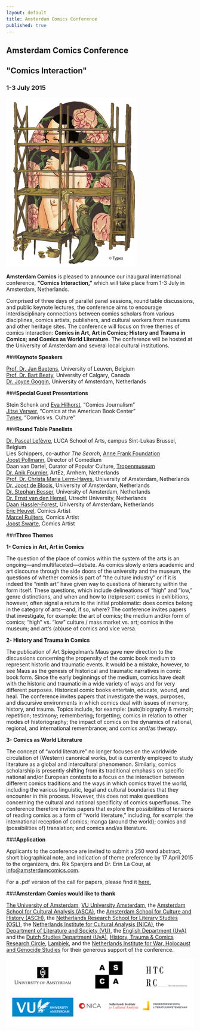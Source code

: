 ```yaml
---
layout: default
title: Amsterdam Comics Conference
published: true
---
```


## Amsterdam Comics Conference

## "Comics Interaction"

### 1-3 July 2015

<img src="img/RembrandtOlijfje.png" alt="" style="width: 350px;"/>

**Amsterdam Comics** is pleased to announce our inaugural international conference, **“Comics Interaction,”** which will take place from 1-3 July in Amsterdam, Netherlands.

Comprised of three days of parallel panel sessions, round table discussions, and public keynote lectures, the conference aims to encourage interdisciplinary connections between comics scholars from various disciplines, comics artists, publishers, and cultural workers from museums and other heritage sites. The conference will focus on three themes of comics interaction: **Comics in Art, Art in Comics; History and Trauma in Comics; and Comics as World Literature.** The conference will be hosted at the University of Amsterdam and several local cultural institutions.


###**Keynote Speakers**

[Prof. Dr. Jan Baetens](http://www.kuleuven.be/wieiswie/en/person/00004749), University of Leuven, Belgium  
[Prof. Dr. Bart Beaty](https://english.ucalgary.ca/profiles/bart-beaty), University of Calgary, Canada  
[Dr. Joyce Goggin](http://www.uva.nl/over-de-uva/organisatie/medewerkers/content/g/o/j.goggin/j.goggin.html), University of Amsterdam, Netherlands  

###**Special Guest Presentations**

Stein Schenk and [Eva Hilhorst](http://evahilhorst.blogspot.nl), “Comics Journalism”  
[Jitse Verwer](http://www.abc.nl), “Comics at the American Book Center”  
[Typex](http://typex.nl), “Comics vs. Culture”


###**Round Table Panelists**

[Dr. Pascal Lefèvre](http://www.luca-arts.be/campus/sint-lukas-brussel), LUCA School of Arts, campus Sint-Lukas Brussel, Belgium  
Lies Schippers, co-author _The Search_,  [Anne Frank Foundation](http://www.annefrank.org/en/)  
[Joost Pollmann](http://joostpollmann.nl), Director of Comedium  
Daan van Dartel, Curator of Popular Culture, [Tropenmuseum](http://tropenmuseum.nl)  
[Dr. Anik Fournier](http://www.artez.nl/fineart-english/Fine-Art-Arnhem), ArtEz, Arnhem, Netherlands  
[Prof. Dr. Christa Maria Lerm-Hayes](http://www.uva.nl/over-de-uva/organisatie/medewerkers/content/l/e/c.m.k.e.lerm-hayes/c.m.k.e.lerm-hayes.html), University of Amsterdam, Netherlands  
[Dr. Joost de Bloois](http://www.uva.nl/over-de-uva/organisatie/medewerkers/content/b/l/j.g.c.debloois/j.g.c.de-bloois.html), University of Amsterdam, Netherlands  
[Dr. Stephan Besser](http://www.uva.nl/over-de-uva/organisatie/medewerkers/content/b/e/s.besser/s.besser.html), University of Amsterdam, Netherlands  
[Dr. Ernst van den Hemel](http://www.uu.nl/medewerkers/EvandenHemel/0), Utrecht University, Netherlands  
[Daan Hassler-Forest](http://www.uva.nl/over-de-uva/organisatie/medewerkers/content/h/a/d.a.hassler-forest/d.a.hassler-forest.html), University of Amsterdam, Netherlands  
[Eric Heuvel](http://www.eric-heuvel.nl), Comics Artist  
[Marcel Ruijters](http://troglo.home.xs4all.nl), Comics Artist  
[Joost Swarte](http://www.joostswarte.com), Comics Artist  


###**Three Themes**

**1- Comics in Art, Art in Comics**

The question of the place of comics within the system of the arts is an ongoing—and multifaceted—debate. As comics slowly enters academic and art discourse through the side doors of the university and the museum, the questions of whether comics is part of “the culture industry” or if it is indeed the “ninth art” have given way to questions of hierarchy within the form itself. These questions, which include delineations of “high” and “low,” genre distinctions, and when and how to (re)present comics in exhibitions, however, often signal a return to the initial problematic: does comics belong in the category of arts—and, if so, where? The conference invites papers that investigate, for example: the art of comics; the medium and/or form of comics; “high” vs. “low” culture / mass market vs. art; comics in the museum; and art’s (ab)use of comics and vice versa.

**2- History and Trauma in Comics**

The publication of Art Spiegelman’s Maus gave new direction to the discussions concerning the propensity of the comic book medium to represent historic and traumatic events. It would be a mistake, however, to see Maus as the genesis of historical and traumatic narratives in comic book form. Since the early beginnings of the medium, comics have dealt with the historic and traumatic in a wide variety of ways and for very different purposes. Historical comic books entertain, educate, wound, and heal. The conference invites papers that investigate the ways, purposes, and discursive environments in which comics deal with issues of memory, history, and trauma. Topics include, for example: (auto)biography & memoir; repetition; testimony; remembering; forgetting; comics in relation to other modes of historiography; the impact of comics on the dynamics of national, regional, and international remembrance; and comics and/as therapy.  

**3- Comics as World Literature**

The concept of “world literature” no longer focuses on the worldwide circulation of (Western) canonical works, but is currently employed to study literature as a global and intercultural phenomenon. Similarly, comics scholarship is presently shifting from its traditional emphasis on specific national and/or European contexts to a focus on the interaction between different comics traditions and the ways in which comics travel the world, including the various linguistic, legal and cultural boundaries that they encounter in this process. However, this does not make questions concerning the cultural and national specificity of comics superfluous. The conference therefore invites papers that explore the possibilities of tensions of reading comics as a form of “world literature,” including, for example: the international reception of comics; manga (around the world); comics and (possibilities of) translation; and comics and/as literature.


###**Application**

Applicants to the conference are invited to submit a 250 word abstract, short biographical note, and indication of
theme preference by 17 April 2015 to the organizers, drs. Rik Spanjers and Dr. Erin La Cour, at
<a href="mailto:info@amsterdamcomics.com">info@amsterdamcomics.com</a>.

For a .pdf version of the call for papers, please find it <a href="img/CFP-Comics.Interaction.2015.pdf">here.</a>


###**Amsterdam Comics would like to thank**

[The University of Amsterdam](http://www.uva.nl/en/home), 
[VU University Amsterdam](http://www.vu.nl/nl/index.asp), 
the [Amsterdam School for Cultural Analysis (ASCA)](http://asca.uva.nl), 
the [Amsterdam School for Culture and History (ASCH)](http://asch.uva.nl), 
the [Netherlands Research School for Literary Studies (OSL)](http://www.oslit.nl), 
the [Netherlands Institute for Cultural Analysis (NICA)](http://www.nica-institute.com), 
the [Department of Literature and Society (VU)](http://en.literatuurensamenleving.nl),
the [English Department (UvA)]((http://www.uva.nl/en/disciplines/english)) and the [Dutch Studies Department (UvA)](http://www.uva.nl/en/disciplines/dutch), 
[History, Trauma & Comics Research Circle](https://historytraumacomics.wordpress.com/2014/07/23/sixth-meeting-to-seize-the-fright-panels-gaps-animal-headed-characters-in-trauma-related-graphic-novels/),
[Lambiek](https://www.lambiek.net), and the 
[Netherlands Institute for War, Holocaust and Genocide Studies](http://niod.nl/en)
for their generous support of the conference.

<img src="img/logos_all.png" alt="" style="width: 42.5em;"/>
